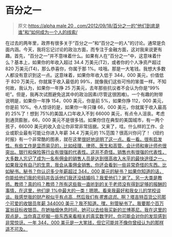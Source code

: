 # 百分之一

> 原文:[https://alpha male 20 . com/2012/09/18/百分之一的“他们到底是谁”和“如何成为一个人的线索/](https://alphamale20.com/2012/09/18/the-one-percent-who-they-are-exactly-and-clues-on-how-to-be-one/)

在过去的两年里，政界有很多关于“百分之一”和“百分之一的人”的讨论。通常是负面内涵。今天，我将忘记讨论的政治方面，而专注于金融方面，这对我来说更有趣。首先，“百分之一”并不意味着什么。如果有人在“百分之一”中，这意味着什么？基本上，如果你的年收入超过 34.4 万美元(T2)，或者你的个人净资产超过 820 万美元(T4)，那么恭喜你，你属于那 1%。哇哦。那是一大笔钱。我想大多数人都没有意识到这一点。这意味着，如果你年收入低于 344，000 美元，价值低于 820 万美元，你就属于收入最低的 99%，就像我们这些可怜的笨蛋一样。不知何故，我认为，如果你一年挣 25 万美元，去年那些抗议者不会认为你是“99%呃”。但是，我再次试图避免这其中的政治因素(尽管这很困难)。一个有趣的附带说明是，如果你一年挣 154，000 美元，你是前 5%，如果你挣 112，000 美元，你是前 10%。令人惊讶的是，如果你一年只赚 66，000 美元，你就属于收入最高的 25%了！想到 75%的美国人口年收入不到 66000 美元，有点令人沮丧。考虑到通货膨胀，66，000 美元不是很多钱。如果你住在典型的美国城市，有一两个孩子，66000 美元的收入会让你非常非常拮据。又来了，哇。什么样的工作、企业或职业最有可能让你进入年薪 34.4 万美元的 1%范围？很高兴你问了！《纽约时报》有一个非常酷的图表，就在这里[很好地说明了这一点。看一看。很有启发性。有些工作是显而易见的，比如经理、律师、医生和高管。会计师和审计师也很突出。银行和保险等行业有很强的代表性。这并不奇怪。销售也有很强的代表性，大多数人忘记了成为一名有佣金的销售人员是达到很高收入水平的最快途径之一。如果我没有自己的生意，我会从事佣金销售。你还会看到一些非常奇怪的东西。比如秘书。秘书？你认识多少年薪超过 344，000 美元的秘书？如果你知道的话，你能给他们我的号码并告诉他们我还没结婚吗？我爱他们？谢了。另一大类是教师。教师？真的吗？教师？所有这些我一直听到的关于老师没有得到足够的报酬的事情，在这里，他们是 1%中最大的一类！嗯嗯。看来我最好和我女儿的学校谈谈。我感觉我的财产税似乎有点高...然后我们有*零售店员*。啊？塔吉特百货公司那个可爱的收银员年薪 344000 美元？我不知道。嘿，别管秘书了。我要那个百万富翁目标收银员。在她抽烟休息时间，她可以去给我买新的兰博基尼。我在这里的观点是，当你真正挖掘一些东西来看相关的真实数字时，你可能会对你的发现感到非常惊讶。一年 344，000 美元是一大笔钱，但它可能并不像你曾经认为的那样遥不可及。](http://www.nytimes.com/packages/html/newsgraphics/2012/0115-one-percent-occupations/index.html)
